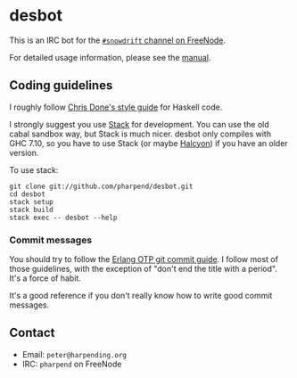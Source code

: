 # desbot

This is an IRC bot for the [`#snowdrift` channel on FreeNode][1].

For detailed usage information, please see the [manual][11].

## Coding guidelines

I roughly follow [Chris Done's style guide][8] for Haskell code.

I strongly suggest you use [Stack][9] for development. You can use the
old cabal sandbox way, but Stack is much nicer. desbot only compiles
with GHC 7.10, so you have to use Stack (or maybe [Halcyon][10]) if you
have an older version.

To use stack:

    git clone git://github.com/pharpend/desbot.git
    cd desbot
    stack setup
    stack build
    stack exec -- desbot --help

### Commit messages

You should try to follow the [Erlang OTP git commit guide][12]. I follow
most of those guidelines, with the exception of "don't end the title
with a period". It's a force of habit.

It's a good reference if you don't really know how to write good commit
messages.

## Contact

* Email: `peter@harpending.org`
* IRC: `pharpend` on FreeNode

[1]: https://webchat.freenode.net/?channels=#snowdrift
[2]: https://github.com/commercialhaskell/stack/wiki/Downloads
[3]: https://git-scm.com/book/en/v2/Getting-Started-Installing-Git
[4]: desbot.cabal
[6]: https://github.com/pharpend/desbot/issues
[8]: https://github.com/chrisdone/haskell-style-guide/blob/master/README.md
[9]: https://github.com/commercialhaskell/stack/wiki
[10]: https://halcyon.sh/
[11]: MANUAL.md
[12]: https://github.com/erlang/otp/wiki/Writing-good-commit-messages
